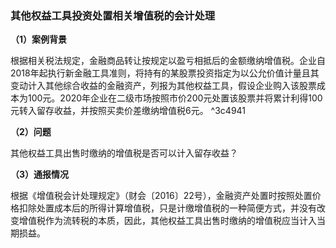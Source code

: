 ### 其他权益工具投资处置相关增值税的会计处理

**（1）案例背景**

根据相关税法规定，金融商品转让按规定以盈亏相抵后的金额缴纳增值税。企业自2018年起执行新金融工具准则，将持有的某股票投资指定为以公允价值计量且其变动计入其他综合收益的金融资产，列报为其他权益工具，假设企业购入该股票成本为100元。2020年企业在二级市场按照市价200元处置该股票并将累计利得100元转入留存收益，并按照买卖价差缴纳增值税6元。 ^3c4941

**（2）问题**

其他权益工具出售时缴纳的增值税是否可以计入留存收益？

**（3）通报情况**

根据《增值税会计处理规定》（财会〔2016〕22号），金融资产处置时按照处置价格扣除处置成本后的所得计算增值税，只是计缴增值税的一种简便方式，并没有改变增值税作为流转税的本质，因此，其他权益工具出售时缴纳的增值税应当计入当期损益。